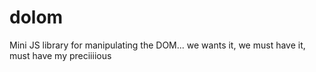# dolom
Mini JS library for manipulating the DOM... we wants it, we must have it, must have my preciiiious
